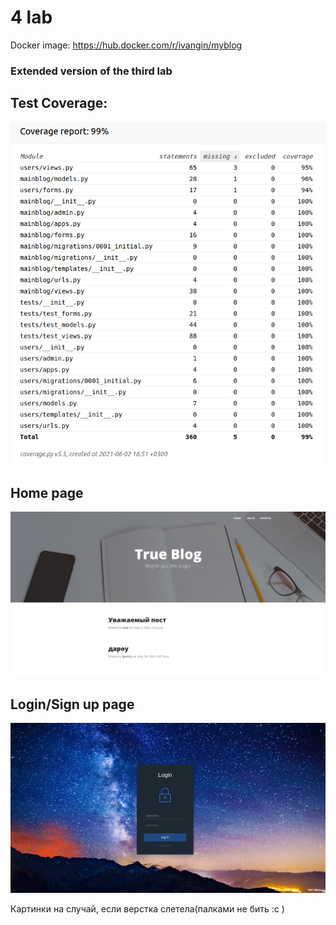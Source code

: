 # 4 lab
Docker image: https://hub.docker.com/r/ivangin/myblog
### Extended version of the third lab

## Test Coverage:
![coverage](https://github.com/IvanSir/Isp4Lab/blob/master/MyBlog/gitpic/coveragepic.png)

## Home page
![homepage](https://github.com/IvanSir/Isp4Lab/blob/master/MyBlog/gitpic/homepage.png)


## Login/Sign up page
![loginpage](https://github.com/IvanSir/Isp4Lab/blob/master/MyBlog/gitpic/login.png)

Картинки на случай, если верстка слетела(палками не бить :с ) 
